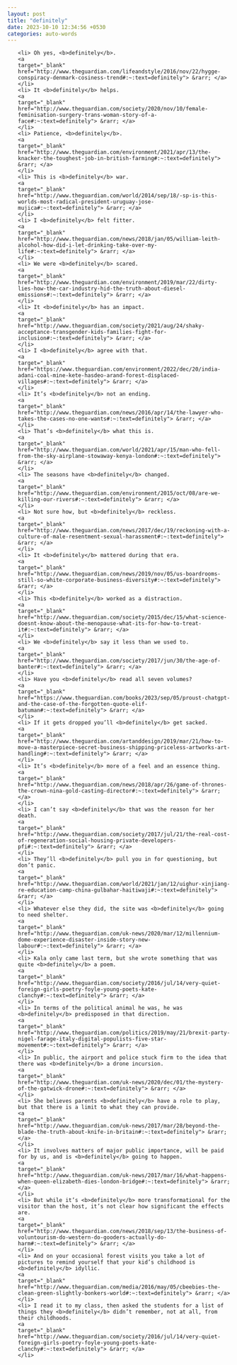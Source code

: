 ```yaml
---
layout: post
title: "definitely"
date: 2023-10-10 12:34:56 +0530
categories: auto-words
---
```

<ol>

    <li> Oh yes, <b>definitely</b>.
    <a 
    target="_blank" 
    href="http://www.theguardian.com/lifeandstyle/2016/nov/22/hygge-conspiracy-denmark-cosiness-trend#:~:text=definitely"> &rarr; </a>
    </li>
    <li> It <b>definitely</b> helps.
    <a 
    target="_blank" 
    href="http://www.theguardian.com/society/2020/nov/10/female-feminisation-surgery-trans-woman-story-of-a-face#:~:text=definitely"> &rarr; </a>
    </li>
    <li> Patience, <b>definitely</b>.
    <a 
    target="_blank" 
    href="http://www.theguardian.com/environment/2021/apr/13/the-knacker-the-toughest-job-in-british-farming#:~:text=definitely"> &rarr; </a>
    </li>
    <li> This is <b>definitely</b> war.
    <a 
    target="_blank" 
    href="http://www.theguardian.com/world/2014/sep/18/-sp-is-this-worlds-most-radical-president-uruguay-jose-mujica#:~:text=definitely"> &rarr; </a>
    </li>
    <li> I <b>definitely</b> felt fitter.
    <a 
    target="_blank" 
    href="http://www.theguardian.com/news/2018/jan/05/william-leith-alcohol-how-did-i-let-drinking-take-over-my-life#:~:text=definitely"> &rarr; </a>
    </li>
    <li> We were <b>definitely</b> scared.
    <a 
    target="_blank" 
    href="http://www.theguardian.com/environment/2019/mar/22/dirty-lies-how-the-car-industry-hid-the-truth-about-diesel-emissions#:~:text=definitely"> &rarr; </a>
    </li>
    <li> It <b>definitely</b> has an impact.
    <a 
    target="_blank" 
    href="http://www.theguardian.com/society/2021/aug/24/shaky-acceptance-transgender-kids-families-fight-for-inclusion#:~:text=definitely"> &rarr; </a>
    </li>
    <li> I <b>definitely</b> agree with that.
    <a 
    target="_blank" 
    href="https://www.theguardian.com/environment/2022/dec/20/india-adani-coal-mine-kete-hasdeo-arand-forest-displaced-villages#:~:text=definitely"> &rarr; </a>
    </li>
    <li> It’s <b>definitely</b> not an ending.
    <a 
    target="_blank" 
    href="http://www.theguardian.com/news/2016/apr/14/the-lawyer-who-takes-the-cases-no-one-wants#:~:text=definitely"> &rarr; </a>
    </li>
    <li> That’s <b>definitely</b> what this is.
    <a 
    target="_blank" 
    href="http://www.theguardian.com/world/2021/apr/15/man-who-fell-from-the-sky-airplane-stowaway-kenya-london#:~:text=definitely"> &rarr; </a>
    </li>
    <li> The seasons have <b>definitely</b> changed.
    <a 
    target="_blank" 
    href="http://www.theguardian.com/environment/2015/oct/08/are-we-killing-our-rivers#:~:text=definitely"> &rarr; </a>
    </li>
    <li> Not sure how, but <b>definitely</b> reckless.
    <a 
    target="_blank" 
    href="http://www.theguardian.com/news/2017/dec/19/reckoning-with-a-culture-of-male-resentment-sexual-harassment#:~:text=definitely"> &rarr; </a>
    </li>
    <li> It <b>definitely</b> mattered during that era.
    <a 
    target="_blank" 
    href="http://www.theguardian.com/news/2019/nov/05/us-boardrooms-still-so-white-corporate-business-diversity#:~:text=definitely"> &rarr; </a>
    </li>
    <li> This <b>definitely</b> worked as a distraction.
    <a 
    target="_blank" 
    href="http://www.theguardian.com/society/2015/dec/15/what-science-doesnt-know-about-the-menopause-what-its-for-how-to-treat-it#:~:text=definitely"> &rarr; </a>
    </li>
    <li> We <b>definitely</b> say it less than we used to.
    <a 
    target="_blank" 
    href="http://www.theguardian.com/society/2017/jun/30/the-age-of-banter#:~:text=definitely"> &rarr; </a>
    </li>
    <li> Have you <b>definitely</b> read all seven volumes?
    <a 
    target="_blank" 
    href="https://www.theguardian.com/books/2023/sep/05/proust-chatgpt-and-the-case-of-the-forgotten-quote-elif-batuman#:~:text=definitely"> &rarr; </a>
    </li>
    <li> If it gets dropped you’ll <b>definitely</b> get sacked.
    <a 
    target="_blank" 
    href="http://www.theguardian.com/artanddesign/2019/mar/21/how-to-move-a-masterpiece-secret-business-shipping-priceless-artworks-art-handling#:~:text=definitely"> &rarr; </a>
    </li>
    <li> It’s <b>definitely</b> more of a feel and an essence thing.
    <a 
    target="_blank" 
    href="http://www.theguardian.com/news/2018/apr/26/game-of-thrones-the-crown-nina-gold-casting-director#:~:text=definitely"> &rarr; </a>
    </li>
    <li> I can’t say <b>definitely</b> that was the reason for her death.
    <a 
    target="_blank" 
    href="http://www.theguardian.com/society/2017/jul/21/the-real-cost-of-regeneration-social-housing-private-developers-pfi#:~:text=definitely"> &rarr; </a>
    </li>
    <li> They’ll <b>definitely</b> pull you in for questioning, but don’t panic.
    <a 
    target="_blank" 
    href="http://www.theguardian.com/world/2021/jan/12/uighur-xinjiang-re-education-camp-china-gulbahar-haitiwaji#:~:text=definitely"> &rarr; </a>
    </li>
    <li> Whatever else they did, the site was <b>definitely</b> going to need shelter.
    <a 
    target="_blank" 
    href="http://www.theguardian.com/uk-news/2020/mar/12/millennium-dome-experience-disaster-inside-story-new-labour#:~:text=definitely"> &rarr; </a>
    </li>
    <li> Kala only came last term, but she wrote something that was quite <b>definitely</b> a poem.
    <a 
    target="_blank" 
    href="http://www.theguardian.com/society/2016/jul/14/very-quiet-foreign-girls-poetry-foyle-young-poets-kate-clanchy#:~:text=definitely"> &rarr; </a>
    </li>
    <li> In terms of the political animal he was, he was <b>definitely</b> predisposed in that direction.
    <a 
    target="_blank" 
    href="http://www.theguardian.com/politics/2019/may/21/brexit-party-nigel-farage-italy-digital-populists-five-star-movement#:~:text=definitely"> &rarr; </a>
    </li>
    <li> In public, the airport and police stuck firm to the idea that there was <b>definitely</b> a drone incursion.
    <a 
    target="_blank" 
    href="http://www.theguardian.com/uk-news/2020/dec/01/the-mystery-of-the-gatwick-drone#:~:text=definitely"> &rarr; </a>
    </li>
    <li> She believes parents <b>definitely</b> have a role to play, but that there is a limit to what they can provide.
    <a 
    target="_blank" 
    href="http://www.theguardian.com/uk-news/2017/mar/28/beyond-the-blade-the-truth-about-knife-in-britain#:~:text=definitely"> &rarr; </a>
    </li>
    <li> It involves matters of major public importance, will be paid for by us, and is <b>definitely</b> going to happen.
    <a 
    target="_blank" 
    href="http://www.theguardian.com/uk-news/2017/mar/16/what-happens-when-queen-elizabeth-dies-london-bridge#:~:text=definitely"> &rarr; </a>
    </li>
    <li> But while it’s <b>definitely</b> more transformational for the visitor than the host, it’s not clear how significant the effects are.
    <a 
    target="_blank" 
    href="http://www.theguardian.com/news/2018/sep/13/the-business-of-voluntourism-do-western-do-gooders-actually-do-harm#:~:text=definitely"> &rarr; </a>
    </li>
    <li> And on your occasional forest visits you take a lot of pictures to remind yourself that your kid’s childhood is <b>definitely</b> idyllic.
    <a 
    target="_blank" 
    href="http://www.theguardian.com/media/2016/may/05/cbeebies-the-clean-green-slightly-bonkers-world#:~:text=definitely"> &rarr; </a>
    </li>
    <li> I read it to my class, then asked the students for a list of things they <b>definitely</b> didn’t remember, not at all, from their childhoods.
    <a 
    target="_blank" 
    href="http://www.theguardian.com/society/2016/jul/14/very-quiet-foreign-girls-poetry-foyle-young-poets-kate-clanchy#:~:text=definitely"> &rarr; </a>
    </li>